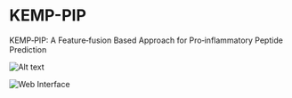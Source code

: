 # KEMP-PIP
KEMP‐PIP: A Feature‐fusion Based Approach for Pro‐inflammatory Peptide Prediction

![Alt text](Pic/final_kpip.png)

![Web Interface](https://nilsparrow1920-kemp-pip.hf.space/)
